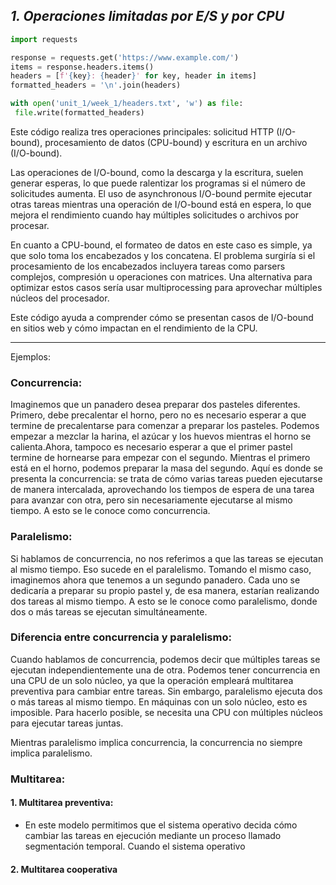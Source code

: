 ## ***1. Operaciones limitadas por E/S y por CPU***

```python
import requests

response = requests.get('https://www.example.com/')
items = response.headers.items()
headers = [f'{key}: {header}' for key, header in items]
formatted_headers = '\n'.join(headers) 

with open('unit_1/week_1/headers.txt', 'w') as file:
 file.write(formatted_headers)
```

Este código realiza tres operaciones principales: solicitud
HTTP (I/O-bound), procesamiento de datos (CPU-bound) y escritura 
en un archivo (I/O-bound).

Las operaciones de I/O-bound, como la descarga y la escritura, suelen 
generar esperas, lo que puede ralentizar los programas si el número 
de solicitudes aumenta. El uso de asynchronous I/O-bound permite ejecutar 
otras tareas mientras una operación de I/O-bound está en espera, lo que 
mejora el rendimiento cuando hay múltiples solicitudes o archivos por 
procesar.

En cuanto a CPU-bound, el formateo de datos en este caso es simple, 
ya que solo toma los encabezados y los concatena. El problema surgiría 
si el procesamiento de los encabezados incluyera tareas como parsers 
complejos, compresión u operaciones con matrices. Una alternativa para 
optimizar estos casos sería usar multiprocessing para aprovechar múltiples 
núcleos del procesador.

Este código ayuda a comprender cómo se presentan casos de I/O-bound en 
sitios web y cómo impactan en el rendimiento de la CPU.

---
Ejemplos:

### **Concurrencia:**
Imaginemos que un panadero desea preparar dos pasteles diferentes. 
Primero, debe precalentar el horno, pero no es necesario esperar a 
que termine de precalentarse para comenzar a preparar los pasteles. 
Podemos empezar a mezclar la harina, el azúcar y los huevos mientras 
el horno se calienta.Ahora, tampoco es necesario esperar a que el 
primer pastel termine de hornearse para empezar con el segundo. 
Mientras el primero está en el horno, podemos preparar la masa del 
segundo. Aquí es donde se presenta la concurrencia: se trata de cómo 
varias tareas pueden ejecutarse de manera intercalada, aprovechando 
los tiempos de espera de una tarea para avanzar con otra, pero sin 
necesariamente ejecutarse al mismo tiempo. A esto se le conoce como 
concurrencia.

### **Paralelismo:**
Si hablamos de concurrencia, no nos referimos a que las tareas se 
ejecutan al mismo tiempo. Eso sucede en el paralelismo.
Tomando el mismo caso, imaginemos ahora que tenemos a un segundo 
panadero. Cada uno se dedicaría a preparar su propio pastel y, de 
esa manera, estarían realizando dos tareas al mismo tiempo. A esto 
se le conoce como paralelismo, donde dos o más tareas se ejecutan 
simultáneamente.

### **Diferencia entre concurrencia y paralelismo:**

Cuando hablamos de concurrencia, podemos decir que múltiples tareas
se ejecutan independientemente una de otra. Podemos tener concurrencia
en una CPU de un solo núcleo, ya que la operación empleará 
multitarea preventiva para cambiar entre tareas. Sin embargo, 
paralelismo ejecuta dos o más tareas al mismo tiempo. En máquinas 
con un solo núcleo, esto es imposible. Para hacerlo posible, se
necesita una CPU con múltiples núcleos para ejecutar tareas juntas. 

Mientras paralelismo implica concurrencia, la concurrencia no siempre
implica paralelismo. 

### **Multitarea:**

#### 1. Multitarea preventiva: 
- En este modelo permitimos que el sistema operativo decida cómo cambiar 
las tareas en ejecución mediante un proceso llamado segmentación temporal.
Cuando el sistema operativo             
#### 2. Multitarea cooperativa
